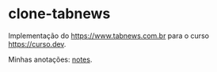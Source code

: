 # clone-tabnews

Implementação do https://www.tabnews.com.br para o curso https://curso.dev.

Minhas anotações: [notes](./_notes/notes.md).
